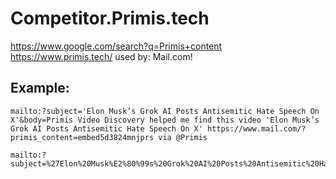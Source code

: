 # Competitor.Primis.tech
https://www.google.com/search?q=Primis+content https://www.primis.tech/ used by: Mail.com!

## Example:
```
mailto:?subject='Elon Musk’s Grok AI Posts Antisemitic Hate Speech On X'&body=Primis Video Discovery helped me find this video 'Elon Musk’s Grok AI Posts Antisemitic Hate Speech On X' https://www.mail.com/?primis_content=embed5d3824mnjprs via @Primis
```
```
mailto:?subject=%27Elon%20Musk%E2%80%99s%20Grok%20AI%20Posts%20Antisemitic%20Hate%20Speech%20On%20X%27&body=Primis%20Video%20Discovery%20helped%20me%20find%20this%20video%20%27Elon%20Musk%E2%80%99s%20Grok%20AI%20Posts%20Antisemitic%20Hate%20Speech%20On%20X%27%20https%3A%2F%2Fwww.mail.com%2F%3Fprimis_content%3Dembed5d3824mnjprs%20via%20@Primis
```
